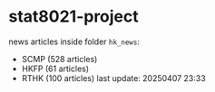 # stat8021-project

news articles inside folder `hk_news`:
- SCMP (528 articles)
- HKFP (61 articles)
- RTHK (100 articles)
last update: 20250407 23:33